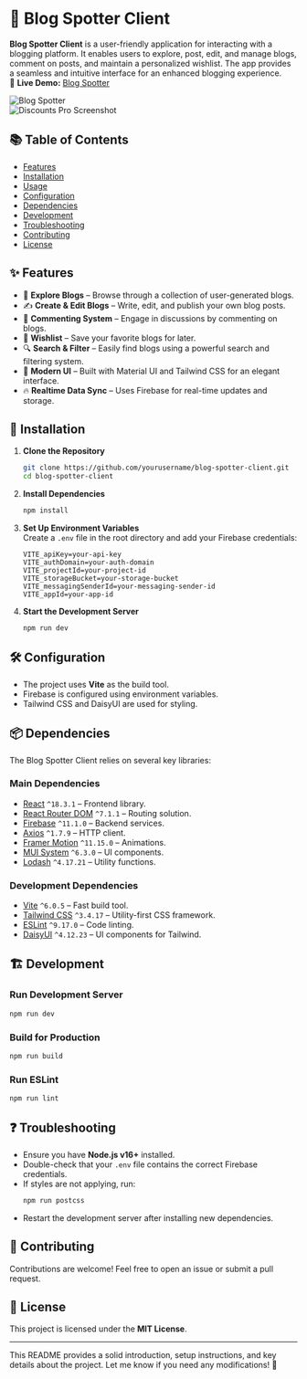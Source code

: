 
# 📖 Blog Spotter Client  

**Blog Spotter Client** is a user-friendly application for interacting with a blogging platform. It enables users to explore, post, edit, and manage blogs, comment on posts, and maintain a personalized wishlist. The app provides a seamless and intuitive interface for an enhanced blogging experience.  
🔗 **Live Demo:** [Blog Spotter](https://blog-spotter.web.app/)  

![Blog Spotter](https://i.ibb.co.com/7pHx7fZ/ajkerdeal.png)  
![Discounts Pro Screenshot](https://i.ibb.co.com/WW1kTptd/Screenshot-174.png)  

## 📚 Table of Contents  
- [Features](#features)  
- [Installation](#installation)  
- [Usage](#usage)  
- [Configuration](#configuration)  
- [Dependencies](#dependencies)  
- [Development](#development)  
- [Troubleshooting](#troubleshooting)  
- [Contributing](#contributing)  
- [License](#license)  

## ✨ Features  
- 📌 **Explore Blogs** – Browse through a collection of user-generated blogs.  
- ✍ **Create & Edit Blogs** – Write, edit, and publish your own blog posts.  
- 💬 **Commenting System** – Engage in discussions by commenting on blogs.  
- 📌 **Wishlist** – Save your favorite blogs for later.  
- 🔍 **Search & Filter** – Easily find blogs using a powerful search and filtering system.  
- 🎨 **Modern UI** – Built with Material UI and Tailwind CSS for an elegant interface.  
- 🔥 **Realtime Data Sync** – Uses Firebase for real-time updates and storage.  

## 🚀 Installation  

1. **Clone the Repository**  
   ```bash
   git clone https://github.com/yourusername/blog-spotter-client.git
   cd blog-spotter-client
   ```  

2. **Install Dependencies**  
   ```bash
   npm install
   ```  

3. **Set Up Environment Variables**  
   Create a `.env` file in the root directory and add your Firebase credentials:  
   ```env
   VITE_apiKey=your-api-key
   VITE_authDomain=your-auth-domain
   VITE_projectId=your-project-id
   VITE_storageBucket=your-storage-bucket
   VITE_messagingSenderId=your-messaging-sender-id
   VITE_appId=your-app-id
   ```

4. **Start the Development Server**  
   ```bash
   npm run dev
   ```  

## 🛠 Configuration  
- The project uses **Vite** as the build tool.  
- Firebase is configured using environment variables.  
- Tailwind CSS and DaisyUI are used for styling.  

## 📦 Dependencies  
The Blog Spotter Client relies on several key libraries:  

### **Main Dependencies**  
- [React](https://react.dev/) `^18.3.1` – Frontend library.  
- [React Router DOM](https://reactrouter.com/) `^7.1.1` – Routing solution.  
- [Firebase](https://firebase.google.com/) `^11.1.0` – Backend services.  
- [Axios](https://axios-http.com/) `^1.7.9` – HTTP client.  
- [Framer Motion](https://www.framer.com/motion/) `^11.15.0` – Animations.  
- [MUI System](https://mui.com/system/) `^6.3.0` – UI components.  
- [Lodash](https://lodash.com/) `^4.17.21` – Utility functions.  

### **Development Dependencies**  
- [Vite](https://vitejs.dev/) `^6.0.5` – Fast build tool.  
- [Tailwind CSS](https://tailwindcss.com/) `^3.4.17` – Utility-first CSS framework.  
- [ESLint](https://eslint.org/) `^9.17.0` – Code linting.  
- [DaisyUI](https://daisyui.com/) `^4.12.23` – UI components for Tailwind.  

## 🏗 Development  

### **Run Development Server**  
```bash
npm run dev
```  

### **Build for Production**  
```bash
npm run build
```  

### **Run ESLint**  
```bash
npm run lint
```  

## ❓ Troubleshooting  
- Ensure you have **Node.js v16+** installed.  
- Double-check that your `.env` file contains the correct Firebase credentials.  
- If styles are not applying, run:  
  ```bash
  npm run postcss
  ```  
- Restart the development server after installing new dependencies.  

## 🤝 Contributing  
Contributions are welcome! Feel free to open an issue or submit a pull request.  

## 📜 License  
This project is licensed under the **MIT License**.  

---

This README provides a solid introduction, setup instructions, and key details about the project. Let me know if you need any modifications! 🚀
